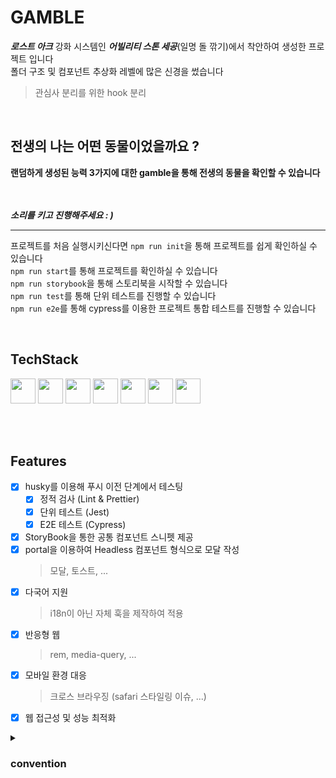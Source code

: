 # GAMBLE

**_로스트 아크_** 강화 시스템인 **_어빌리티 스톤 세공_**(일명 돌 깎기)에서 착안하여 생성한 프로젝트 입니다<br>
폴더 구조 및 컴포넌트 추상화 레벨에 많은 신경을 썼습니다

> 관심사 분리를 위한 hook 분리

<br>

<h2>전생의 나는 어떤 동물이었을까요 ?</h2>
<strong>랜덤하게 생성된 능력 3가지에 대한 gamble을 통해 전생의 동물을 확인할 수 있습니다</strong>
<br><br><br>

**_소리를 키고 진행해주세요 : )_**

<hr>

프로젝트를 처음 실행시키신다면 `npm run init`을 통해 프로젝트를 쉽게 확인하실 수 있습니다<br>
`npm run start`를 통해 프로젝트를 확인하실 수 있습니다<br>
`npm run storybook`을 통해 스토리북을 시작할 수 있습니다<br>
`npm run test`를 통해 단위 테스트를 진행할 수 있습니다<br>
`npm run e2e`를 통해 cypress를 이용한 프로젝트 통합 테스트를 진행할 수 있습니다

<br>

## TechStack

<div>
  <img src="https://user-images.githubusercontent.com/82315118/209645740-10b5a4b9-adae-4b31-99f4-d0044815874f.png" width="40" height="40" />
  <img src="https://user-images.githubusercontent.com/82315118/209647084-c525618b-9083-42bb-87a0-a68bcd06481d.png" width="40" height="40" />
  <img src="https://user-images.githubusercontent.com/82315118/209645824-053823d7-d2c9-4826-8c57-c11f9ccab1d9.png" width="40" height="40" />
  <img src="https://user-images.githubusercontent.com/82315118/212472213-cdef876a-2a1c-45a0-bbf6-0711a41b7f9d.jpg" width="40" height="40" />
  <img src="https://user-images.githubusercontent.com/82315118/209647244-6a64e70c-e2f9-4a4e-a291-cbb781627519.png" width="40" height="40" />
  <img src="https://user-images.githubusercontent.com/82315118/209647209-f2931ed3-b736-4cb1-b525-65347e2b6e14.png" width="40" height="40" />
  <img src="https://user-images.githubusercontent.com/82315118/209647166-a36b57b5-61dc-4e08-8406-b8764eb9d940.png" width="40" height="40" />
</div>

<br><br>

## Features

- [x] husky를 이용해 푸시 이전 단계에서 테스팅
  - [x] 정적 검사 (Lint & Prettier)
  - [x] 단위 테스트 (Jest)
  - [x] E2E 테스트 (Cypress)
- [x] StoryBook을 통한 공통 컴포넌트 스니펫 제공
- [x] portal을 이용하여 Headless 컴포넌트 형식으로 모달 작성
  > 모달, 토스트, ...
- [x] 다국어 지원
  > i18n이 아닌 자체 훅을 제작하여 적용
- [x] 반응형 웹
  > rem, media-query, ...
- [x] 모바일 환경 대응
  > 크로스 브라우징 (safari 스타일링 이슈, ...)
- [x] 웹 접근성 및 성능 최적화

<details>
  <summary>
    <h3>convention</h3>
  </summary>
    <h3>commit message</h3>
      
          Gitmoji를 사용하였습니다

          📦️ 패키지 설정
          ✨ 신규 기능
          ✅ 테스트 코드
          ♻️ 리팩터링
          📝 문서 작성
          🎨 스타일링
          🐛 오류 수정
          ⚡️ 최적화

<hr>

<h3>
  branch
</h3>

```
  label / author / main
```

ex) `feat` / `wj` / `set-up-project`

<hr>

<h3>
  interface & model
</h3>

```
`~Schema` : API response 모델

`~Props` : 컴포넌트 인터페이스

`~Type` : client-side 데이터 모델

상수: UPPER_CASE
컴포넌트, 타입: PascalCase
ETC: camelCase
```

</details>

